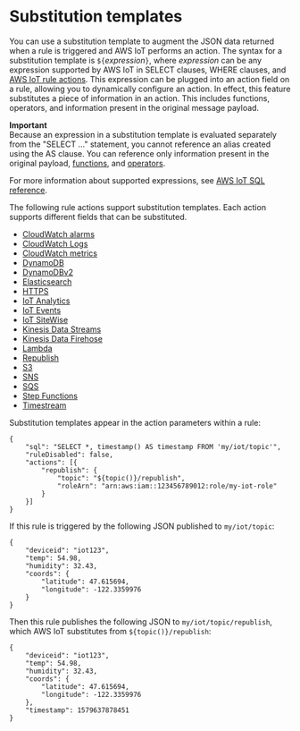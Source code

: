 # Substitution templates<a name="iot-substitution-templates"></a>

You can use a substitution template to augment the JSON data returned when a rule is triggered and AWS IoT performs an action\. The syntax for a substitution template is `${`*expression*`}`, where *expression* can be any expression supported by AWS IoT in SELECT clauses, WHERE clauses, and [AWS IoT rule actions](iot-rule-actions.md)\. This expression can be plugged into an action field on a rule, allowing you to dynamically configure an action\. In effect, this feature substitutes a piece of information in an action\. This includes functions, operators, and information present in the original message payload\.

**Important**  
Because an expression in a substitution template is evaluated separately from the "SELECT \.\.\." statement, you cannot reference an alias created using the AS clause\. You can reference only information present in the original payload, [functions](iot-sql-functions.md), and [operators](iot-sql-operators.md)\.

For more information about supported expressions, see [AWS IoT SQL reference](iot-sql-reference.md)\.

The following rule actions support substitution templates\. Each action supports different fields that can be substituted\.
+ [CloudWatch alarms](cloudwatch-alarms-rule-action.md)
+ [CloudWatch Logs](cloudwatch-logs-rule-action.md)
+ [CloudWatch metrics](cloudwatch-metrics-rule-action.md)
+ [DynamoDB](dynamodb-rule-action.md)
+ [DynamoDBv2](dynamodb-v2-rule-action.md)
+ [Elasticsearch](elasticsearch-rule-action.md)
+ [HTTPS](https-rule-action.md)
+ [IoT Analytics](iotanalytics-rule-action.md)
+ [IoT Events](iotevents-rule-action.md)
+ [IoT SiteWise](iotsitewise-rule-action.md)
+ [Kinesis Data Streams](kinesis-rule-action.md)
+ [Kinesis Data Firehose](kinesis-firehose-rule-action.md)
+ [Lambda](lambda-rule-action.md)
+ [Republish](republish-rule-action.md)
+ [S3](s3-rule-action.md)
+ [SNS](sns-rule-action.md)
+ [SQS](sqs-rule-action.md)
+ [Step Functions](stepfunctions-rule-action.md)
+ [Timestream](timestream-rule-action.md)

Substitution templates appear in the action parameters within a rule: 

```
{
    "sql": "SELECT *, timestamp() AS timestamp FROM 'my/iot/topic'",
    "ruleDisabled": false,
    "actions": [{
        "republish": {
            "topic": "${topic()}/republish",
            "roleArn": "arn:aws:iam::123456789012:role/my-iot-role"
        }
    }]
}
```

If this rule is triggered by the following JSON published to `my/iot/topic`:

```
{
    "deviceid": "iot123",
    "temp": 54.98,
    "humidity": 32.43,
    "coords": {
        "latitude": 47.615694,
        "longitude": -122.3359976
    }
}
```

Then this rule publishes the following JSON to `my/iot/topic/republish`, which AWS IoT substitutes from `${topic()}/republish`:

```
{
    "deviceid": "iot123",
    "temp": 54.98,
    "humidity": 32.43,
    "coords": {
        "latitude": 47.615694,
        "longitude": -122.3359976
    },
    "timestamp": 1579637878451
}
```